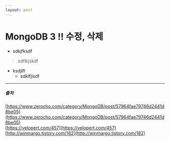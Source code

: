 ```yaml
---
layout: post
---
```


# MongoDB 3 !! 수정, 삭제

* sdkjfksdf
>sdflkjskdf

* ksdjlfl
  - sdklfjlsdf


---
##### 출처  
[https://www.zerocho.com/category/MongoDB/post/57964fae79746d2441d8be05](https://www.zerocho.com/category/MongoDB/post/57964fae79746d2441d8be05)  
[https://velopert.com/457](https://velopert.com/457)  
[http://winmargo.tistory.com/182](http://winmargo.tistory.com/182)  


